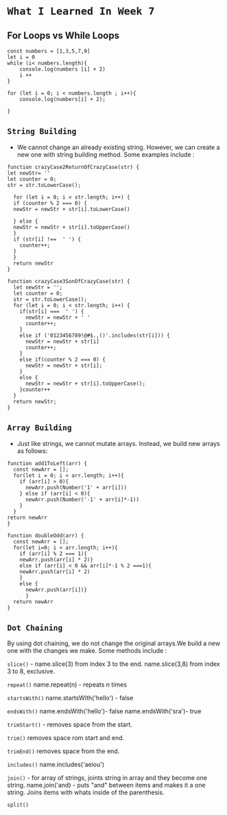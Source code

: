 # `What I Learned In Week 7`



## For Loops vs While Loops
``` 
const numbers = [1,3,5,7,9]
let i = 0
while (i< numbers.length){
    console.log(numbers [i] + 2)
    i ++
}

for (let i = 0; i < numbers.length ; i++){
    console.log(numbers[i] + 2);

}
```

## `String Building`

* We cannot change an already existing string. However, we can create a new one with string building method. Some examples include :
  

```
function crazyCase2ReturnOfCrazyCase(str) {
let newStr= ''
let counter = 0;
str = str.toLowerCase();

  for (let i = 0; i < str.length; i++) {
  if (counter % 2 === 0) {
  newStr = newStr + str[i].toLowerCase()
  
  } else {
  newStr = newStr + str[i].toUpperCase()
  }
  if (str[i] !==  ' ') {
    counter++;
  }
  }
  return newStr
}
```

```
function crazyCase3SonOfCrazyCase(str) {
  let newStr = '';
  let counter = 0;
  str = str.toLowerCase();
  for (let i = 0; i < str.length; i++) {
    if(str[i] ===  ' ') {
      newStr = newStr + ' '
      counter++;
    }
    else if ('0123456789!@#$.,()'.includes(str[i])) {
      newStr = newStr + str[i]
      counter++;
    }
    else if(counter % 2 === 0) {
      newStr = newStr + str[i];
    }
    else {
      newStr = newStr + str[i].toUpperCase();
    }counter++
  }
  return newStr;
}
```

## `Array Building`

* Just like strings, we cannot mutate arrays. Instead, we build new arrays as follows:

```
function add1ToLeft(arr) {
  const newArr = [];
  for(let i = 0; i < arr.length; i++){
    if (arr[i] > 0){
      newArr.push(Number('1' + arr[i]))
    } else if (arr[i] < 0){
      newArr.push(Number('-1' + arr[i]*-1))
    }
  }
return newArr
}
```
```
function doubleOdd(arr) {
  const newArr = [];
  for(let i=0; i < arr.length; i++){
    if (arr[i] % 2 === 1){
    newArr.push(arr[i] * 2)}
    else if (arr[i] < 0 && arr[i]*-1 % 2 ===1){
    newArr.push(arr[i] * 2)
    }
    else { 
      newArr.push(arr[i])}
      }
  return newArr
}
```



## `Dot Chaining`

By using dot chaining, we do not change the original  arrays.We build a new one with the changes we make. Some methods include :

`slice()` - 
name.slice(3) from index 3 to the end.
name.slice(3,8) from index 3 to 8, exclusive.

`repeat()`
name.repeat(n) - repeats n times

`startsWith()`
name.startsWIth('hello') - false

`endsWith()`
name.endsWith('hello')- false
name.endsWith('sra')-  true

`trimStart()` - removes space from the start.

`trim()` removes space rom start and end.

`trimEnd()` removes space from the end.

`includes()` name.includes('aeiou')

`join()` - for array of strings, joints string in array and they become one string.
name.join('and) - puts "and" between items and makes it a one string. Joins items with whats inside of the parenthesis. 

`split()`






